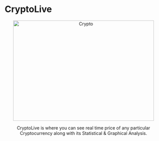 # CryptoLive

<p align="center"><img src="https://specials-images.forbesimg.com/imageserve/6075b9684037ea37cf901b2e/960x0.jpg?fit=scale" alt="Crypto" width="450" height="320"></p>
<p align="center">CryptoLive is where you can see real time price of any particular Cryptocurrency along with its Statistical & Graphical Analysis.</p>
